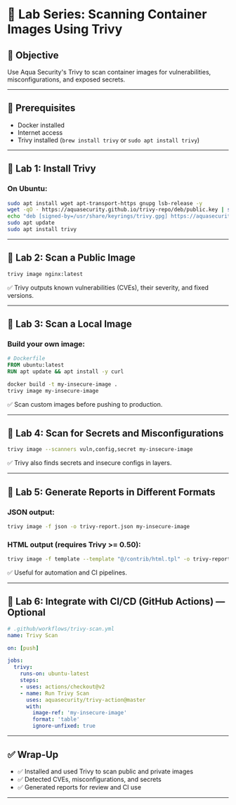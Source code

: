 # 🧪 Lab Series: Scanning Container Images Using Trivy

## 🎯 Objective
Use Aqua Security's Trivy to scan container images for vulnerabilities, misconfigurations, and exposed secrets.

---

## 🧰 Prerequisites

- Docker installed
- Internet access
- Trivy installed (`brew install trivy` or `sudo apt install trivy`)

---

## 🔹 Lab 1: Install Trivy

### On Ubuntu:

```bash
sudo apt install wget apt-transport-https gnupg lsb-release -y
wget -qO - https://aquasecurity.github.io/trivy-repo/deb/public.key | sudo gpg --dearmor -o /usr/share/keyrings/trivy.gpg
echo "deb [signed-by=/usr/share/keyrings/trivy.gpg] https://aquasecurity.github.io/trivy-repo/deb stable main" | sudo tee /etc/apt/sources.list.d/trivy.list
sudo apt update
sudo apt install trivy
```

---

## 🔹 Lab 2: Scan a Public Image

```bash
trivy image nginx:latest
```

✅ Trivy outputs known vulnerabilities (CVEs), their severity, and fixed versions.

---

## 🔹 Lab 3: Scan a Local Image

### Build your own image:

```Dockerfile
# Dockerfile
FROM ubuntu:latest
RUN apt update && apt install -y curl
```

```bash
docker build -t my-insecure-image .
trivy image my-insecure-image
```

✅ Scan custom images before pushing to production.

---

## 🔹 Lab 4: Scan for Secrets and Misconfigurations

```bash
trivy image --scanners vuln,config,secret my-insecure-image
```

✅ Trivy also finds secrets and insecure configs in layers.

---

## 🔹 Lab 5: Generate Reports in Different Formats

### JSON output:

```bash
trivy image -f json -o trivy-report.json my-insecure-image
```

### HTML output (requires Trivy >= 0.50):

```bash
trivy image -f template --template "@/contrib/html.tpl" -o trivy-report.html my-insecure-image
```

✅ Useful for automation and CI pipelines.

---

## 🔹 Lab 6: Integrate with CI/CD (GitHub Actions) — Optional

```yaml
# .github/workflows/trivy-scan.yml
name: Trivy Scan

on: [push]

jobs:
  trivy:
    runs-on: ubuntu-latest
    steps:
    - uses: actions/checkout@v2
    - name: Run Trivy Scan
      uses: aquasecurity/trivy-action@master
      with:
        image-ref: 'my-insecure-image'
        format: 'table'
        ignore-unfixed: true
```

---

## ✅ Wrap-Up

- ✅ Installed and used Trivy to scan public and private images
- ✅ Detected CVEs, misconfigurations, and secrets
- ✅ Generated reports for review and CI use

---